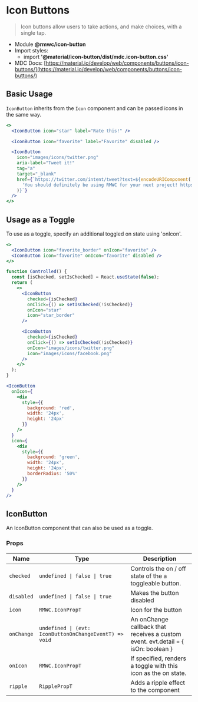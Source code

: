 # Icon Buttons

> Icon buttons allow users to take actions, and make choices, with a single tap.

- Module **@rmwc/icon-button**
- Import styles:
  - import **'@material/icon-button/dist/mdc.icon-button.css'**
- MDC Docs: [https://material.io/develop/web/components/buttons/icon-buttons/](https://material.io/develop/web/components/buttons/icon-buttons/)

## Basic Usage

`IconButton` inherits from the `Icon` component and can be passed icons in the same way.

```jsx
<>
  <IconButton icon="star" label="Rate this!" />

  <IconButton icon="favorite" label="Favorite" disabled />

  <IconButton
    icon="images/icons/twitter.png"
    aria-label="Tweet it!"
    tag="a"
    target="_blank"
    href={`https://twitter.com/intent/tweet?text=${encodeURIComponent(
      'You should definitely be using RMWC for your next project! https://rmwc.io'
    )}`}
  />
</>
```

## Usage as a Toggle

To use as a toggle, specify an additional toggled on state using 'onIcon'.

```jsx
<>
  <IconButton icon="favorite_border" onIcon="favorite" />
  <IconButton icon="favorite" onIcon="favorite" disabled />
</>
```

```jsx
function Controlled() {
  const [isChecked, setIsChecked] = React.useState(false);
  return (
    <>
      <IconButton
        checked={isChecked}
        onClick={() => setIsChecked(!isChecked)}
        onIcon="star"
        icon="star_border"
      />

      <IconButton
        checked={isChecked}
        onClick={() => setIsChecked(!isChecked)}
        onIcon="images/icons/twitter.png"
        icon="images/icons/facebook.png"
      />
    </>
  );
}
```

```jsx
<IconButton
  onIcon={
    <div
      style={{
        background: 'red',
        width: '24px',
        height: '24px'
      }}
    />
  }
  icon={
    <div
      style={{
        background: 'green',
        width: '24px',
        height: '24px',
        borderRadius: '50%'
      }}
    />
  }
/>
```

## IconButton
An IconButton component that can also be used as a toggle.

### Props

| Name | Type | Description |
|------|------|-------------|
| `checked` | `undefined \| false \| true` | Controls the on / off state of the a toggleable button. |
| `disabled` | `undefined \| false \| true` | Makes the button disabled |
| `icon` | `RMWC.IconPropT` | Icon for the button |
| `onChange` | `undefined \| (evt: IconButtonOnChangeEventT) => void` | An onChange callback that receives a custom event. evt.detail = { isOn: boolean } |
| `onIcon` | `RMWC.IconPropT` | If specified, renders a toggle with this icon as the on state. |
| `ripple` | `RipplePropT` | Adds a ripple effect to the component |


